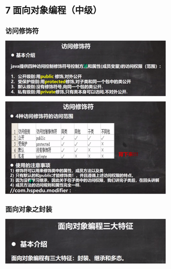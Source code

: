 

# 7 面向对象编程（中级）

## 访问修饰符

![image-20220916161811171](images/image-20220916161811171.png)

![image-20220916161910178](images/image-20220916161910178.png)

## 面向对象之封装

![image-20220916162648895](images/image-20220916162648895.png)

